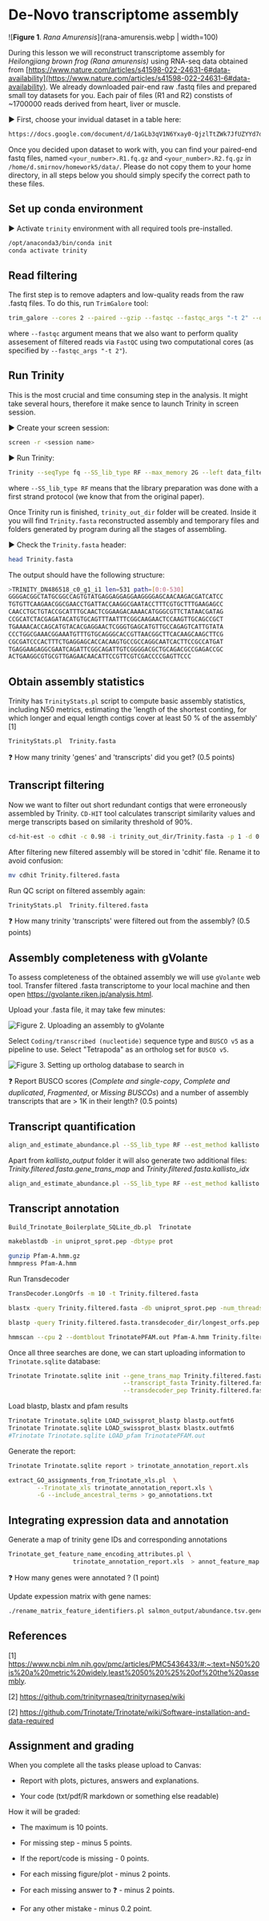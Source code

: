 # De-Novo transcriptome assembly

![**Figure 1**. *Rana Amurensis*](rana-amurensis.webp | width=100)

During this lesson we will reconstruct transcriptome assembly for *Heilongjiang brown frog (Rana amurensis)* using RNA-seq data obtained from [https://www.nature.com/articles/s41598-022-24631-6#data-availability](https://www.nature.com/articles/s41598-022-24631-6#data-availability). We already downloaded pair-end raw .fastq files and prepared small toy datasets for you. Each pair of files (R1 and R2) constists of ~1700000 reads derived from heart, liver or muscle.

▶ First, choose your invidual dataset in a table here:
``` bash
https://docs.google.com/document/d/1aGLb3qV1N6Yxay0-QjzlTtZWk7JfUZYYd7drZeu7dtk/edit?usp=sharing
```

Once you decided upon dataset to work with, you can find your paired-end fastq files, named `<your_number>.R1.fq.gz` and `<your_number>.R2.fq.gz` in `/home/d.smirnov/homework5/data/`. Please do not copy them to your home directory, in all steps below you should simply specify the correct path to these files.

## Set up conda environment
▶ Activate `trinity` environment with all required tools pre-installed.

``` bash
/opt/anaconda3/bin/conda init 
conda activate trinity
```

## Read filtering

The first step is to remove adapters and low-quality reads from the raw .fastq files. To do this, run `TrimGalore` tool: 
``` bash
trim_galore --cores 2 --paired --gzip --fastqc --fastqc_args "-t 2" --output_dir data_filtered data/1.R1.fq.gz data/1.R2.fq.gz
```
where `--fastqc` argument means that we also want to perform quality assesement of filtered reads via `FastQC` using two computational cores (as specified by `--fastqc_args "-t 2"`).


## Run Trinity
This is the most crucial and time consuming step in the analysis. It might take several hours, therefore it make sence to launch Trinity in screen session. 

▶ Create your screen session:
``` bash
screen -r <session name>
```

▶ Run Trinity:
``` bash
Trinity --seqType fq --SS_lib_type RF --max_memory 2G --left data_filtered/<your_number>.R1_val_1.fq.gz --right data_filtered/<your_number>.R2_val_2.fq.gz --CPU 2
```
where `--SS_lib_type RF` means that the library preparation was done with a first strand protocol (we know that from the original paper). 

Once Trinity run is finished, `trinity_out_dir` folder will be created. Inside it you will find `Trinity.fasta` reconstructed assembly and temporary files and folders generated by program during all the stages of assembling. 

▶ Check the `Trinity.fasta` header:
``` bash
head Trinity.fasta
```

The output should have the following structure:
``` bash
>TRINITY_DN486518_c0_g1_i1 len=531 path=[0:0-530]
GGGGACGGCTATGCGGCCAGTGTATGAGGAGGAGGAAGGGGAGCAACAAGACGATCATCC
TGTGTTCAAGAACGGCGAACCTGATTACCAAGGCGAATACCTTTCGTGCTTTGAAGAGCC
CAACCTGCTGTACCGCATTTGCAACTCGGAAGACAAAACATGGGCGTTCTATAACGATAG
CCGCATCTACGAGATACATGTGCAGTTTAATTTCGGCAAGAACTCCAAGTTGCAGCCGCT
TGAAAACACCAGCATGTACACGAGGAACTCGGGTGAGCATGTTGCCAGAGTCATTGTATA
CCCTGGCGAAACGGAAATGTTTGTGCAGGGCACCGTTAACGGCTTCACAAGCAAGCTTCG
CGCGATCCCACTTTCTGAGGAGCACCACAAGTGCCGCCAGGCAATCACTTCCGCCATGAT
TGAGGAAGAGGCGAATCAGATTCGGCAGATTGTCGGGGACGCTGCAGACGCCGAGACCGC
ACTGAAGGCGTGCGTTGAGAACAACATTCCGTTCGTCGACCCCGAGTTCCC
```

## Obtain assembly statistics

Trinity has `TrinityStats.pl` script to compute basic assembly statistics, including N50 metrics, estimating the 'length of the shortest conting, for which longer and equal length contigs cover at least 50 % of the assembly' [1]

``` bash
TrinityStats.pl  Trinity.fasta
```
❓ How many trinity 'genes' and 'transcripts' did you get? (0.5 points)


## Transcript filtering
Now we want to filter out short redundant contigs that were erroneously assembled by Trinity. `CD-HIT` tool calculates transcript similarity values and merge transcripts based on similarity threshold of 90%.  
``` bash
cd-hit-est -o cdhit -c 0.98 -i trinity_out_dir/Trinity.fasta -p 1 -d 0 -b 3 -T 2 -M 1000
```

After filtering new filtered assembly will be stored in 'cdhit' file. Rename it to avoid confusion: 
``` bash
mv cdhit Trinity.filtered.fasta
```

Run QC script on filtered assembly again:
``` bash
TrinityStats.pl  Trinity.filtered.fasta
```

❓ How many trinity 'transcripts' were filtered out from the assembly? (0.5 points)

## Assembly completeness with gVolante
To assess completeness of the obtained assembly we will use `gVolante` web tool. Transfer filtered .fasta transcriptome to your local machine and then open https://gvolante.riken.jp/analysis.html. 

Upload your .fasta file, it may take few minutes:

![**Figure 2**. Uploading an assembly to gVolante](gVolante1.png)

Select `Coding/transcribed (nucleotide)` sequence type and `BUSCO v5` as a pipeline to use. Select "Tetrapoda" as an ortholog set for `BUSCO v5`.

![**Figure 3**. Setting up ortholog database to search in](gVolante2.png)

❓ Report BUSCO scores (*Complete and single-copy*, *Complete and duplicated*, *Fragmented*, or *Missing BUSCOs*) and a number of assembly transcripts that are > 1K in their length? (0.5 points)


## Transcript quantification
``` bash
align_and_estimate_abundance.pl --SS_lib_type RF --est_method kallisto --transcripts Trinity.filtered.fasta --seqType fq --left data_filtered/<your_number>.R1_val_1.fq.gz --right data_filtered/<your_number>.R2_val_2.fq.gz --output_dir kallisto_output --thread_count 2 --trinity_mode --prep_reference
```
Apart from *kallisto_output* folder it will also generate two additional files:
*Trinity.filtered.fasta.gene_trans_map*  and *Trinity.filtered.fasta.kallisto_idx*


``` bash
align_and_estimate_abundance.pl --SS_lib_type RF --est_method kallisto --transcripts Trinity.filtered.fasta --seqType fq --left data_filtered/<your_number>.R1_val_1.fq.gz --right data_filtered/<your_number>.R2_val_2.fq.gz --output_dir kallisto_output --thread_count 2 --trinity_mode --prep_reference
```

## Transcript annotation
``` bash
Build_Trinotate_Boilerplate_SQLite_db.pl  Trinotate
```

``` bash
makeblastdb -in uniprot_sprot.pep -dbtype prot
```

``` bash
gunzip Pfam-A.hmm.gz
hmmpress Pfam-A.hmm
```

Run Transdecoder
``` bash
TransDecoder.LongOrfs -m 10 -t Trinity.filtered.fasta
```

``` bash
blastx -query Trinity.filtered.fasta -db uniprot_sprot.pep -num_threads 2 -max_target_seqs 1 -outfmt 6 > blastx.outfmt6
```

``` bash
blastp -query Trinity.filtered.fasta.transdecoder_dir/longest_orfs.pep -db uniprot_sprot.pep -num_threads 2 -max_target_seqs 1 -outfmt 6 > blastp.outfmt6
```


``` bash
hmmscan --cpu 2 --domtblout TrinotatePFAM.out Pfam-A.hmm Trinity.filtered.fasta.transdecoder_dir/longest_orfs.pep > pfam.log
```

Once all three searches are done, we can start uploading information to `Trinotate.sqlite` database:
``` bash
Trinotate Trinotate.sqlite init --gene_trans_map Trinity.filtered.fasta.gene_trans_map \
                                --transcript_fasta Trinity.filtered.fasta \
                                --transdecoder_pep Trinity.filtered.fasta.transdecoder_dir/longest_orfs.pep
```

Load blastp, blastx and pfam results
``` bash
Trinotate Trinotate.sqlite LOAD_swissprot_blastp blastp.outfmt6
Trinotate Trinotate.sqlite LOAD_swissprot_blastx blastx.outfmt6
#Trinotate Trinotate.sqlite LOAD_pfam TrinotatePFAM.out
```

Generate the report:
``` bash
Trinotate Trinotate.sqlite report > trinotate_annotation_report.xls
```


``` bash
extract_GO_assignments_from_Trinotate_xls.pl  \
        --Trinotate_xls trinotate_annotation_report.xls \
        -G --include_ancestral_terms > go_annotations.txt
```

## Integrating expression data and annotation
Generate a map of trinity gene IDs and corresponding annotations

``` bash
Trinotate_get_feature_name_encoding_attributes.pl \
                  trinotate_annotation_report.xls  > annot_feature_map.txt
```
❓ How many genes were annotated ? (1 point)


Update expession matrix with gene names:
``` bash
./rename_matrix_feature_identifiers.pl salmon_output/abundance.tsv.genes annot_feature_map.txt > Trinity_trans.counts.wAnnot.matrix
```


## References
[1] https://www.ncbi.nlm.nih.gov/pmc/articles/PMC5436433/#:~:text=N50%20is%20a%20metric%20widely,least%2050%20%25%20of%20the%20assembly.

[2] https://github.com/trinityrnaseq/trinityrnaseq/wiki

[2] https://github.com/Trinotate/Trinotate/wiki/Software-installation-and-data-required

## Assignment and grading

When you complete all the tasks please upload to Canvas:

* Report with plots, pictures, answers and explanations.

* Your code (txt/pdf/R markdown or something else readable)

How it will be graded:
* The maximum is 10 points.

* For missing step - minus 5 points.

* If the report/code is missing - 0 points.

* For each missing figure/plot - minus 2 points.

* For each missing answer to ❓ - minus 2 points.

* For any other mistake - minus 0.2 point.

